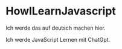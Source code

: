 # HowILearnJavascript
Ich werde das auf deutsch machen hier.

Ich werde JavaScript Lernen mit ChatGpt.
